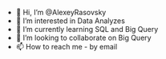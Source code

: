 - 👋 Hi, I’m @AlexeyRasovsky
- 👀 I’m interested in Data Analyzes
- 🌱 I’m currently learning SQL and Big Query
- 💞️ I’m looking to collaborate on Big Query
- 📫 How to reach me - by email

<!---
AlexeyRasovsky/AlexeyRasovsky is a ✨ special ✨ repository because its `README.md` (this file) appears on your GitHub profile.
You can click the Preview link to take a look at your changes.
--->
